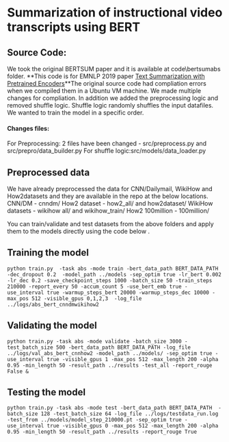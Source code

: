# Summarization of instructional video transcripts using BERT

## Source Code:

We took the original BERTSUM paper and it is available at code\bertsumabs folder. **This code is for EMNLP 2019 paper [Text Summarization with Pretrained Encoders](https://arxiv.org/abs/1908.08345)**The original source code had compliation errors when we compiled them in a Ubuntu VM machine. We made multiple changes for compliation. In addition we added the preprocessing logic and removed shuffle logic. Shuffle logic randomly shuffles the input datafiles. We wanted to train the model in a specific order.

#### Changes files:
For Preprocessing:
2 files have been changed - src/preprocess.py and src/prepro/data_builder.py
For shuffle logic:src/models/data_loader.py

## Preprocessed data
We have already preprocessed the data for CNN/Dailymail, WikiHow and How2datasets and they are available in the repo at the below locations. 
CNN/DM - cnndm/
How2 dataset - how2_all/ and how2dataset/
WikiHow datasets - wikihow all/ and wikihow_train/
How2 100million - 100million/

You can train/validate and test datasets from the above folders and apply them to the models directly using the code below .

## Training the model
```
python train.py  -task abs -mode train -bert_data_path BERT_DATA_PATH -dec_dropout 0.2  -model_path ../models -sep_optim true -lr_bert 0.002 -lr_dec 0.2 -save_checkpoint_steps 1000 -batch_size 50 -train_steps 210000 -report_every 50 -accum_count 5 -use_bert_emb true -use_interval true -warmup_steps_bert 20000 -warmup_steps_dec 10000 -max_pos 512 -visible_gpus 0,1,2,3  -log_file ../logs/abs_bert_cnndmwikihow2
```
## Validating the model
```
python train.py -task abs -mode validate -batch_size 3000 -test_batch_size 500 -bert_data_path BERT_DATA_PATH -log_file ../logs/val_abs_bert_cnnhow2 -model_path ../models/ -sep_optim true -use_interval true -visible_gpus 1 -max_pos 512 -max_length 200 -alpha 0.95 -min_length 50 -result_path ../results -test_all -report_rouge False &
```

## Testing the model
```
python train.py -task abs -mode test -bert_data_path BERT_DATA_PATH  -batch_size 128 -test_batch_size 64 -log_file ../logs/testdata_run.log  -test_from ../models/model_step_210000.pt -sep_optim true -use_interval true -visible_gpus 0 -max_pos 512 -max_length 200 -alpha 0.95 -min_length 50 -result_path ../results -report_rouge True
```


